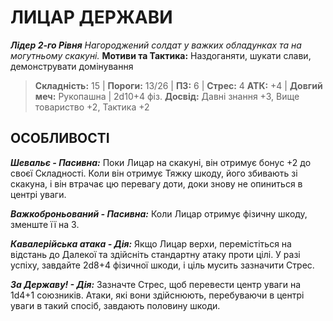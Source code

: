 ﻿# ЛИЦАР ДЕРЖАВИ

***Лідер 2-го Рівня***
*Нагороджений солдат у важких обладунках та на могутньому скакуні.*
**Мотиви та Тактика:** Наздоганяти, шукати слави, демонструвати домінування

> **Складність:** 15 | **Пороги:** 13/26 | **ПЗ:** 6 | **Стрес:** 4
> **АТК:** +4 | **Довгий меч:** Рукопашна | 2d10+4 фіз.
> **Досвід:** Давні знання +3, Вище товариство +2, Тактика +2

## ОСОБЛИВОСТІ

***Шевальє - Пасивна:*** Поки Лицар на скакуні, він отримує бонус +2 до своєї Складності. Коли він отримує Тяжку шкоду, його збивають зі скакуна, і він втрачає цю перевагу доти, доки знову не опиниться в центрі уваги.

***Важкоброньований - Пасивна:*** Коли Лицар отримує фізичну шкоду, зменште її на 3.

***Кавалерійська атака - Дія:*** Якщо Лицар верхи, перемістіться на відстань до Далекої та здійсніть стандартну атаку проти цілі. У разі успіху, завдайте 2d8+4 фізичної шкоди, і ціль мусить зазначити Стрес.

***За Державу! - Дія:*** Зазначте Стрес, щоб перевести центр уваги на 1d4+1 союзників. Атаки, які вони здійснюють, перебуваючи в центрі уваги в такий спосіб, завдають половину шкоди.
